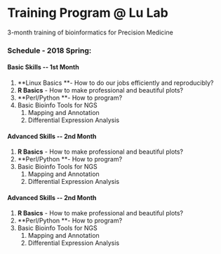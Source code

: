 # Training Program @ Lu Lab

3-month training of bioinformatics for Precision Medicine



### Schedule - 2018 Spring:

#### Basic Skills  -- 1st Month

1. **Linux Basics **- How to do our jobs efficiently and reproducibly? 
2. **R Basics** - How to make professional and beautiful plots?
3. **Perl/Python **- How to program?
4. Basic Bioinfo Tools for NGS
   1. Mapping and Annotation
   2. Differential Expression Analysis

#### Advanced Skills  -- 2nd Month

1. **R Basics** - How to make professional and beautiful plots?
2. **Perl/Python **- How to program?
3. Basic Bioinfo Tools for NGS
   1. Mapping and Annotation
   2. Differential Expression Analysis

#### Advanced Skills  -- 2nd Month

1. **R Basics** - How to make professional and beautiful plots?
2. **Perl/Python **- How to program?
3. Basic Bioinfo Tools for NGS
   1. Mapping and Annotation
   2. Differential Expression Analysis



